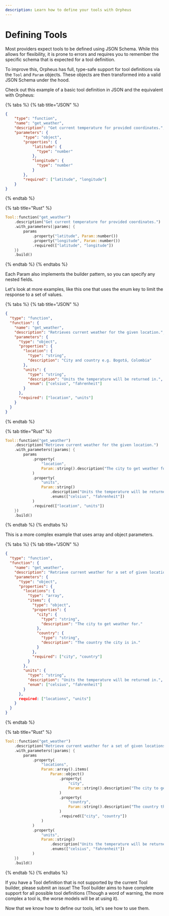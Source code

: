 ```yaml
---
description: Learn how to define your tools with Orpheus
---
```


# Defining Tools

Most providers expect tools to be defined using JSON Schema. While this allows for flexibility, it is prone to errors and requires you to remember the specific schema that is expected for a tool definition.

To improve this, Orpheus has full, type-safe support for tool definitions via the `Tool` and `Param` objects. These objects are then transformed into a valid JSON Schema under the hood.

Check out this example of a basic tool definition in JSON and the equivalent with Orpheus:

{% tabs %}
{% tab title="JSON" %}
```json
{
    "type": "function",
    "name": "get_weather",
    "description": "Get current temperature for provided coordinates.",
    "parameters": {
        "type": "object",
        "properties": {
            "latitude": {
              "type": "number"
            },
            "longitude": {
              "type": "number"
            }
        },
        "required": ["latitude", "longitude"]
    }
}
```
{% endtab %}

{% tab title="Rust" %}
```rust
Tool::function("get_weather")
    .description("Get current temperature for provided coordinates.")
    .with_parameters(|params| {
        params
            .property("latitude", Param::number())
            .property("longitude", Param::number())
            .required(["latitude", "longitude"])
    })
    .build()
```
{% endtab %}
{% endtabs %}

Each Param also implements the builder pattern, so you can specify any nested fields.

Let's look at more examples, like this one that uses the enum key to limit the response to a set of values.

{% tabs %}
{% tab title="JSON" %}
```json
{
  "type": "function",
  "function": {
    "name": "get_weather",
    "description": "Retrieves current weather for the given location.",
    "parameters": {
      "type": "object",
      "properties": {
        "location": {
          "type": "string",
          "description": "City and country e.g. Bogotá, Colombia"
        },
        "units": {
          "type": "string",
          "description": "Units the temperature will be returned in.",
          "enum": ["celsius", "fahrenheit"]
        }
      },
      "required": ["location", "units"]
    }
  }
}
```
{% endtab %}

{% tab title="Rust" %}
```rust
Tool::function("get_weather")
    .description("Retrieve current weather for the given location.")
    .with_parameters(|params| {
        params
            .property(
                "location",
                Param::string().description("The city to get weather for.")
            )
            .property(
                "units",
                Param::string()
                    .description("Units the temperature will be returned in.")
                    .enums(["celsius", "fahrenheit"])
            )
            .required(["location", "units"])
    })
    .build()
```
{% endtab %}
{% endtabs %}

This is a more complex example that uses array and object parameters.

{% tabs %}
{% tab title="JSON" %}
```json
{
  "type": "function",
  "function": {
    "name": "get_weather",
    "description": "Retrieve current weather for a set of given locations.",
    "parameters": {
      "type": "object",
      "properties": {
        "locations": {
          "type": "array",
          "items": {
            "type": "object",
            "properties": {
              "city": {
                "type": "string",
                "description": "The city to get weather for."
              },
              "country": {
                "type": "string",
                "description": "The country the city is in."
              }
            },
            "required": ["city", "country"]
          }
        },
        "units": {
          "type": "string",
          "description": "Units the temperature will be returned in.",
          "enum": ["celsius", "fahrenheit"]
        }
      },
      required: ["locations", "units"]
    }
  }
}
```
{% endtab %}

{% tab title="Rust" %}
```rust
Tool::function("get_weather")
    .description("Retrieve current weather for a set of given locations.")
    .with_parameters(|params| {
        params
            .property(
                "locations",
                Param::array().items(
                    Param::object()
                        .property(
                            "city",
                            Param::string().description("The city to get weather for.")
                        )
                        .property(
                            "country",
                            Param::string().description("The country the city is in.")
                        )
                        .required(["city", "country"])
                )
            )
            .property(
                "units",
                Param::string()
                    .description("Units the temperature will be returned in.")
                    .enums(["celsius", "fahrenheit"])
            )
    })
    .build()
```
{% endtab %}
{% endtabs %}

If you have a Tool definition that is not supported by the current Tool builder, please submit an issue! The Tool builder aims to have complete support for all possible tool definitions (Though a word of warning, the more complex a tool is, the worse models will be at using it).

Now that we know how to define our tools, let's see how to use them.

